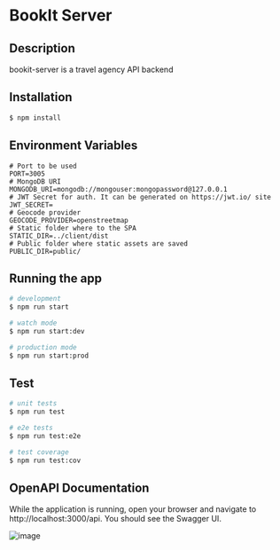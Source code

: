 # BookIt Server

## Description

bookit-server is a travel agency API backend

## Installation

```bash
$ npm install
```

## Environment Variables

```properties
# Port to be used
PORT=3005
# MongoDB URI
MONGODB_URI=mongodb://mongouser:mongopassword@127.0.0.1
# JWT Secret for auth. It can be generated on https://jwt.io/ site
JWT_SECRET=
# Geocode provider
GEOCODE_PROVIDER=openstreetmap
# Static folder where to the SPA
STATIC_DIR=../client/dist
# Public folder where static assets are saved
PUBLIC_DIR=public/
```

## Running the app

```bash
# development
$ npm run start

# watch mode
$ npm run start:dev

# production mode
$ npm run start:prod
```

## Test

```bash
# unit tests
$ npm run test

# e2e tests
$ npm run test:e2e

# test coverage
$ npm run test:cov
```

## OpenAPI Documentation

While the application is running, open your browser and navigate to http://localhost:3000/api. You should see the Swagger UI.

![image](https://i.imgur.com/Q32DHyF.png)